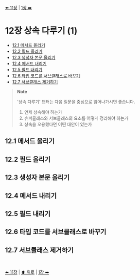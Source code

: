 [⬅️ 11장](https://github.com/read-with-us/refactoring/tree/main/ch11) | [1장 ➡️](https://github.com/read-with-us/refactoring/tree/main/ch01)

# 12장 상속 다루기 (1)

- [12.1 메서드 올리기](#121-메서드-올리기)
- [12.2 필드 올리기](#122-필드-올리기)
- [12.3 생성자 본문 올리기](#123-생성자-본문-올리기)
- [12.4 메서드 내리기](#124-메서드-내리기)
- [12.5 필드 내리기](#125-필드-내리기)
- [12.6 타입 코드를 서브클래스로 바꾸기](#126-타입-코드를-서브클래스로-바꾸기)
- [12.7 서브클래스 제거하기](#127-서브클래스-제거하기)

> **Note**
>
> '상속 다루기' 챕터는 다음 질문을 중심으로 읽어나가시면 좋습니다.
>
> 1. 언제 상속해야 하는가
> 2. 슈퍼클래스와 서브클래스의 요소를 어떻게 정리해야 하는가
> 3. 상속을 오용했다면 어떤 대안이 있는가

## 12.1 메서드 올리기

## 12.2 필드 올리기

## 12.3 생성자 본문 올리기

## 12.4 메서드 내리기

## 12.5 필드 내리기

## 12.6 타입 코드를 서브클래스로 바꾸기

## 12.7 서브클래스 제거하기

<br>

[⬅️ 11장](https://github.com/read-with-us/refactoring/tree/main/ch11) | [⬆️ 위로](#12장-상속-다루기-1) | [1장 ➡️](https://github.com/read-with-us/refactoring/tree/main/ch01)
